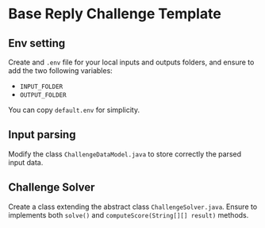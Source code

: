 # Base Reply Challenge Template

## Env setting

Create and `.env` file for your local inputs and outputs folders, and ensure to add the two following variables:
* `INPUT_FOLDER`
* `OUTPUT_FOLDER`

You can copy `default.env` for simplicity.

## Input parsing

Modify the class `ChallengeDataModel.java` to store correctly the parsed input data.


## Challenge Solver

Create a class extending the abstract class `ChallengeSolver.java`.
Ensure to implements both `solve()` and `computeScore(String[][] result)` methods.

